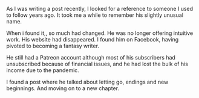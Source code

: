 As I was writing a post recently, I looked for a reference to someone I used to follow years ago. It took me a while to remember his slightly unusual name.

When i found it,, so much had changed. He was no longer offering intuitive work. His website had disappeared. I found him on Facebook, having pivoted to becoming a fantasy writer. 

He still had a Patreon account although most of his subscribers had unsubscribed because of financial issues, and he had lost the bulk of his income due to the pandemic.

I found a post where he talked about letting go, endings and new beginnings. And moving on to a new chapter.

